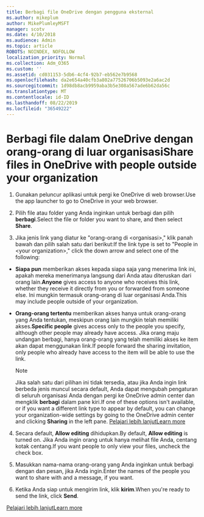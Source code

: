 ```yaml
---
title: Berbagi file OneDrive dengan pengguna eksternal
ms.author: mikeplum
author: MikePlumleyMSFT
manager: scotv
ms.date: 4/10/2018
ms.audience: Admin
ms.topic: article
ROBOTS: NOINDEX, NOFOLLOW
localization_priority: Normal
ms.collection: Adm_O365
ms.custom: ''
ms.assetid: cd031153-5db6-4cf4-92b7-eb562e7b9568
ms.openlocfilehash: da2e654a40cfb3a802a77526706b5093e2a6ac2d
ms.sourcegitcommit: 1d98db8acb9959aba3b5e308a567ade6b62da56c
ms.translationtype: MT
ms.contentlocale: id-ID
ms.lasthandoff: 08/22/2019
ms.locfileid: "36549222"
---
```

# <a name="share-files-in-onedrive-with-people-outside-your-organization"></a><span data-ttu-id="5910d-102">Berbagi file dalam OneDrive dengan orang-orang di luar organisasi</span><span class="sxs-lookup"><span data-stu-id="5910d-102">Share files in OneDrive with people outside your organization</span></span>

1. <span data-ttu-id="5910d-103">Gunakan peluncur aplikasi untuk pergi ke OneDrive di web browser.</span><span class="sxs-lookup"><span data-stu-id="5910d-103">Use the app launcher to go to OneDrive in your web browser.</span></span> 
    
2. <span data-ttu-id="5910d-104">Pilih file atau folder yang Anda inginkan untuk berbagi dan pilih **berbagi**.</span><span class="sxs-lookup"><span data-stu-id="5910d-104">Select the file or folder you want to share, and then select **Share**.</span></span> 
    
3. <span data-ttu-id="5910d-105">Jika jenis link yang diatur ke "orang-orang di \<organisasi\>," klik panah bawah dan pilih salah satu dari berikut:</span><span class="sxs-lookup"><span data-stu-id="5910d-105">If the link type is set to "People in \<your organization\>," click the down arrow and select one of the following:</span></span> 
    
  - <span data-ttu-id="5910d-106">**Siapa pun** memberikan akses kepada siapa saja yang menerima link ini, apakah mereka menerimanya langsung dari Anda atau diteruskan dari orang lain.</span><span class="sxs-lookup"><span data-stu-id="5910d-106">**Anyone** gives access to anyone who receives this link, whether they receive it directly from you or forwarded from someone else.</span></span> <span data-ttu-id="5910d-107">Ini mungkin termasuk orang-orang di luar organisasi Anda.</span><span class="sxs-lookup"><span data-stu-id="5910d-107">This may include people outside of your organization.</span></span> 
    
  - <span data-ttu-id="5910d-108">**Orang-orang tertentu** memberikan akses hanya untuk orang-orang yang Anda tentukan, meskipun orang lain mungkin telah memiliki akses.</span><span class="sxs-lookup"><span data-stu-id="5910d-108">**Specific people** gives access only to the people you specify, although other people may already have access.</span></span> <span data-ttu-id="5910d-109">Jika orang maju undangan berbagi, hanya orang-orang yang telah memiliki akses ke item akan dapat menggunakan link.</span><span class="sxs-lookup"><span data-stu-id="5910d-109">If people forward the sharing invitation, only people who already have access to the item will be able to use the link.</span></span> 
    
    > [!NOTE]
    > <span data-ttu-id="5910d-110">Jika salah satu dari pilihan ini tidak tersedia, atau jika Anda ingin link berbeda jenis muncul secara default, Anda dapat mengubah pengaturan di seluruh organisasi Anda dengan pergi ke OneDrive admin center dan mengklik **berbagi** dalam pane kiri.</span><span class="sxs-lookup"><span data-stu-id="5910d-110">If one of these options isn't available, or if you want a different link type to appear by default, you can change your organization-wide settings by going to the OneDrive admin center and clicking **Sharing** in the left pane.</span></span> [<span data-ttu-id="5910d-111">Pelajari lebih lanjut</span><span class="sxs-lookup"><span data-stu-id="5910d-111">Learn more</span></span>](https://go.microsoft.com/fwlink/?linkid=871961)
  
4. <span data-ttu-id="5910d-112">Secara default, **Allow editing** dihidupkan.</span><span class="sxs-lookup"><span data-stu-id="5910d-112">By default, **Allow editing** is turned on.</span></span> <span data-ttu-id="5910d-113">Jika Anda ingin orang untuk hanya melihat file Anda, centang kotak centang.</span><span class="sxs-lookup"><span data-stu-id="5910d-113">If you want people to only view your files, uncheck the check box.</span></span> 
    
5. <span data-ttu-id="5910d-114">Masukkan nama-nama orang-orang yang Anda inginkan untuk berbagi dengan dan pesan, jika Anda ingin.</span><span class="sxs-lookup"><span data-stu-id="5910d-114">Enter the names of the people you want to share with and a message, if you want.</span></span>
    
6. <span data-ttu-id="5910d-115">Ketika Anda siap untuk mengirim link, klik **kirim**.</span><span class="sxs-lookup"><span data-stu-id="5910d-115">When you're ready to send the link, click **Send**.</span></span> 
    
[<span data-ttu-id="5910d-116">Pelajari lebih lanjut</span><span class="sxs-lookup"><span data-stu-id="5910d-116">Learn more</span></span>](https://go.microsoft.com/fwlink/?linkid=871861)
  

